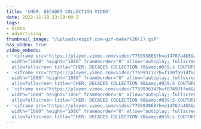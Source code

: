 ```yaml
---
title: 'CHER: DECADES COLLECTION VIDEO'
date: 2022-11-28 23:59:00 Z
tags:
- Video
- advertising
thumbnail_image: "/uploads/ezgif.com-gif-maker%20(2).gif"
has_video: true
video_embeds:
- '<iframe src="https://player.vimeo.com/video/775993868?h=e14767a4b5&amp;badge=0&amp;autopause=0&amp;player_id=0&amp;app_id=58479"
  width="1080" height="1080" frameborder="0" allow="autoplay; fullscreen; picture-in-picture"
  allowfullscreen title="CHER: DECADES COLLECTION 70&amp;#039;s COUTURE"></iframe>'
- '<iframe src="https://player.vimeo.com/video/775993712?h=f130fa91df&amp;badge=0&amp;autopause=0&amp;player_id=0&amp;app_id=58479"
  width="1080" height="1080" frameborder="0" allow="autoplay; fullscreen; picture-in-picture"
  allowfullscreen title="CHER: DECADES COLLECTION 90&amp;#039;S COUTURE"></iframe>'
- '<iframe src="https://player.vimeo.com/video/775993634?h=f87493ffe4&amp;badge=0&amp;autopause=0&amp;player_id=0&amp;app_id=58479"
  width="1080" height="1080" frameborder="0" allow="autoplay; fullscreen; picture-in-picture"
  allowfullscreen title="CHER: DECADES COLLECTION 60&amp;#039;S COUTURE"></iframe>'
- '<iframe src="https://player.vimeo.com/video/775993868?h=e14767a4b5&amp;badge=0&amp;autopause=0&amp;player_id=0&amp;app_id=58479"
  width="1080" height="1080" frameborder="0" allow="autoplay; fullscreen; picture-in-picture"
  allowfullscreen title="CHER: DECADES COLLECTION 70&amp;#039;s COUTURE"></iframe>'
---
```


